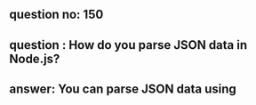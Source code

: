 
      
## question no: 150

## question : How do you parse JSON data in Node.js?

## answer: You can parse JSON data using
      